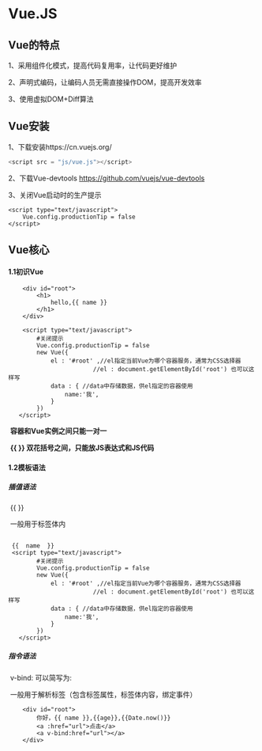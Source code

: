 Vue.JS
======



Vue的特点
---------

1、采用组件化模式，提高代码复用率，让代码更好维护

2、声明式编码，让编码人员无需直接操作DOM，提高开发效率

3、使用虚拟DOM+Diff算法



Vue安装
-------

1、下载安装https://cn.vuejs.org/  

```javascript
<script src = "js/vue.js"></script>
```

2、下载Vue-devtools  https://github.com/vuejs/vue-devtools

3、关闭Vue启动时的生产提示

```vue
<script type="text/javascript">
    Vue.config.productionTip = false
</script>
```



Vue核心
-------

#### 1.1初识Vue

```vue
    <div id="root">
        <h1>
            hello,{{ name }}
        </h1>
    </div>

    <script type="text/javascript">
        #关闭提示
        Vue.config.productionTip = false
        new Vue({
            el : '#root' ,//el指定当前Vue为哪个容器服务，通常为CSS选择器
                        //el : document.getElementById('root') 也可以这样写
            data : { //data中存储数据，供el指定的容器使用
                name:'我',
            }
        })
   </script>
```

​	**容器和Vue实例之间只能一对一**

​	**{{   }}     双花括号之间，只能放JS表达式和JS代码**



#### 1.2模板语法

##### 	插值语法

​	{{      }}

​	一般用于标签体内

```vue
 
 {{  name  }}
 <script type="text/javascript">
        #关闭提示
        Vue.config.productionTip = false
        new Vue({
            el : '#root' ,//el指定当前Vue为哪个容器服务，通常为CSS选择器
                        //el : document.getElementById('root') 也可以这样写
            data : { //data中存储数据，供el指定的容器使用
                name:'我',
            }
        })
   </script>
```

##### 	指令语法

​	v-bind:      可以简写为:

​	一般用于解析标签（包含标签属性，标签体内容，绑定事件）

```vue
    <div id="root">
        你好，{{ name }},{{age}},{{Date.now()}}
        <a :href="url">点击</a>
        <a v-bind:href="url"></a>
    </div>
```


